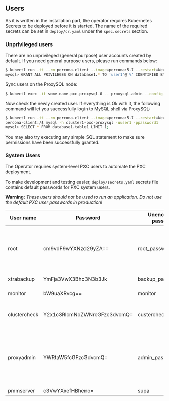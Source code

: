 Users
------------------------

As it is written in the installation part, the operator requires Kubernetes Secrets to be deployed before it is started. The name of the required secrets can be set in `deploy/cr.yaml` under the `spec.secrets` section.

### Unprivileged users

There are no unprivileged (general purpose) user accounts created by default. If you need general purpose users, please run commands below:
```bash
$ kubectl run -it --rm percona-client --image=percona:5.7 --restart=Never -- mysql -hcluster1-pxc-nodes -uroot -proot_password
mysql> GRANT ALL PRIVILEGES ON database1.* TO 'user1'@'%' IDENTIFIED BY 'password1';
```

Sync users on the ProxySQL node:
```bash
$ kubectl exec -it some-name-pxc-proxysql-0 -- proxysql-admin --config-file=/etc/proxysql-admin.cnf --syncusers
```

Now check the newly created user. If everything is Ok with it, the following command will let you successfully login to MySQL shell via ProxySQL:
```bash
$ kubectl run -it --rm percona-client --image=percona:5.7 --restart=Never -- bash -il
percona-client:/$ mysql -h cluster1-pxc-proxysql -uuser1 -ppassword1
mysql> SELECT * FROM database1.table1 LIMIT 1;
```
You may also try executing any simple SQL statement to make sure permissions have been successfully granted.

### System Users

The Operator requires system-level PXC users to automate the PXC deployment.

To make development and testing easier, `deploy/secrets.yaml` secrets file contains default passwords for PXC system users.


**Warning:** *These users should not be used to run an application. Do not use the default PXC user passwords in production!*

| User name      | Password             |Unencrypted password | Description                             |
|----------------|----------------------|---------------------|-----------------------------------------|
| root           | cm9vdF9wYXNzd29yZA== | root_password       | Database administrative user - should be used only for maintenance tasks |
| xtrabackup     | YmFja3VwX3Bhc3N3b3Jk | backup_password     | [User able to run backups](https://www.percona.com/doc/percona-xtrabackup/2.4/using_xtrabackup/privileges.html) |
| monitor        | bW9uaXRvcg==         | monitor             | [User for PMM agent](https://percona.github.io/percona-xtradb-cluster-operator/configure/users) |
| clustercheck   | Y2x1c3RlcmNoZWNrcGFzc3dvcmQ= | custercheckpassword | [User for liveness and readiness checks](http://galeracluster.com/documentation-webpages/monitoringthecluster.html) |
| proxyadmin     | YWRtaW5fcGFzc3dvcmQ= | admin_password      | ProxySQL administrative user who can be used [for adding new general purpose ProxySQL users](https://github.com/sysown/proxysql/wiki/Users-configuration#creating-a-new-user)|
| pmmserver      | c3VwYXxefHBheno= | supa|^|pazz | Used to access PMM Server |
